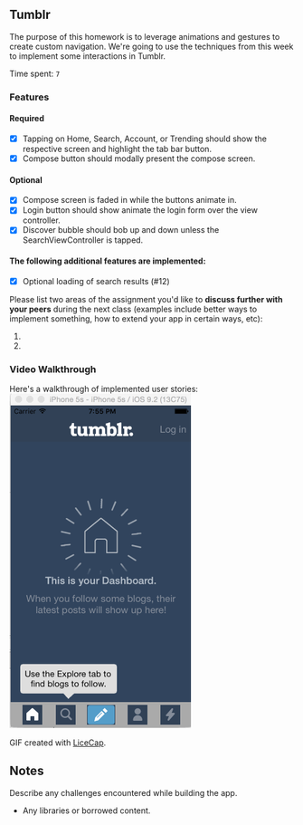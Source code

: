 ## Tumblr

The purpose of this homework is to leverage animations and gestures to create custom navigation. We're going to use the techniques from this week to implement some interactions in Tumblr.

Time spent: `7`

### Features

#### Required

- [X] Tapping on Home, Search, Account, or Trending should show the respective screen and highlight the tab bar button.
- [X] Compose button should modally present the compose screen.

#### Optional

- [X] Compose screen is faded in while the buttons animate in.
- [X] Login button should show animate the login form over the view controller.
- [X] Discover bubble should bob up and down unless the SearchViewController is tapped.

#### The following **additional** features are implemented:

- [X] Optional loading of search results (#12)

Please list two areas of the assignment you'd like to **discuss further with your peers** during the next class (examples include better ways to implement something, how to extend your app in certain ways, etc):

1. 
2. 

### Video Walkthrough 

Here's a walkthrough of implemented user stories:
![myTumblr Demo gif](myTumbrDemo.gif)



GIF created with [LiceCap](http://www.cockos.com/licecap/).

## Notes

Describe any challenges encountered while building the app.

* Any libraries or borrowed content.
